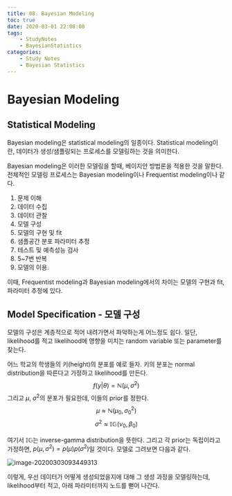 ```yaml
---
title: 08. Bayesian Modeling
toc: true
date: 2020-03-01 22:08:08
tags:
	- StudyNotes
	- BayesianStatistics
categories:
	- Study Notes
	- Bayesian Statistics
---
```




# Bayesian Modeling



## Statistical Modeling

Bayesian modeling은 statistical modeling의 일종이다. Statistical modeling이란, 데이터가 생성/샘플링되는 프로세스를 모델링하는 것을 의미한다.

Bayesian modeling은 이러한 모델링을 할때, 베이지안 방법론을 적용한 것을 말한다. 전체적인 모델링 프로세스는 Bayesian modeling이나 Frequentist modeling이나 같다.

1. 문제 이해
2. 데이터 수집
3. 데이터 관찰
4. 모델 구성
5. 모델의 구현 및 fit
6. 샘플공간 분포 파라미터 추정
7. 테스트 및 예측성능 검사
8. 5~7번 반복
9. 모델의 이용.

이때, Frequentist modeling과 Bayesian modeling에서의 차이는 모델의 구현과 fit, 파라미터 추정에 있다.



## Model Specification - 모델 구성

모델의 구성은 계층적으로 적어 내려가면서 파악하는게 어느정도 쉽다. 일단, likelihood를 적고 likelihood에 영향을 미치는 random variable 또는 parameter를 찾는다.

어느 학교의 학생들의 키(height)의 분포를 예로 들자. 키의 분포는 normal distribution을 따른다고 가정하고 likelihood를 만든다.
$$
f(y|\theta) = \mathbb{N}(\mu, \sigma^2)
$$
그리고 $\mu$, $\sigma^2$의 분포가 필요한데, 이들의 prior를 정한다.
$$
\mu \approx \mathbb{N}(\mu_0, \sigma_0^2)
$$
$$
\sigma^2 \approx \mathbb{IG}(\nu_0, \beta_0)
$$



여기서 $\mathbb{IG}$는 inverse-gamma distribution을 뜻한다. 그리고 각 prior는 독립이라고 가정하면, $p(\mu,\sigma^2) = p(\mu)p(\sigma^2)$일 것이다. 모델로 그려보면 다음과 같다.

![image-20200303093449313](https://raw.githubusercontent.com/wayexists02/my-study-note/image/typora/image/image-20200303093449313.png)

이렇게, 우선 데이터가 어떻게 생성되었을지에 대해 그 생성 과정을 모델링하는데, likelihood부터 적고, 아래 파라미터까지 노드를 뻗어 나간다.